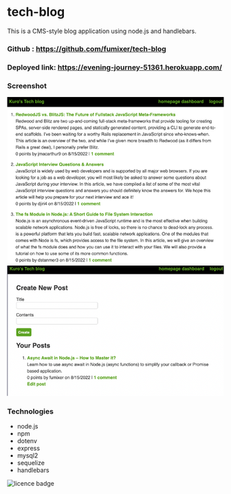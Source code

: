 # tech-blog

This is a CMS-style blog application using node.js and handlebars.

### Github : https://github.com/fumixer/tech-blog

### Deployed link: https://evening-journey-51361.herokuapp.com/

### Screenshot
![Homepage](./public/images/homepage.png)
![Dashboard](./public/images/Dashboard.png)

### Technologies

* node.js
* npm
* dotenv
* express
* mysql2
* sequelize
* handlebars

![licence badge](https://img.shields.io/badge/license-MIT-orange.png)
